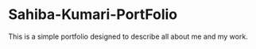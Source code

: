 # Sahiba-Kumari-PortFolio
This is a simple portfolio designed to describe all about me and my work.
